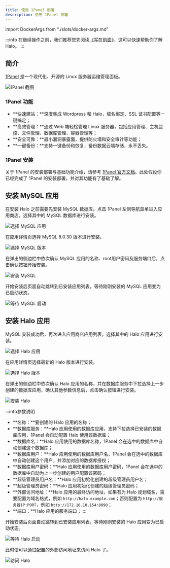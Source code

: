 ```yaml
---
title: 使用 1Panel 部署
description: 使用 1Panel 部署
---
```


import DockerArgs from "./slots/docker-args.md"

:::info
在继续操作之前，我们推荐您先阅读[《写在前面》](../prepare)，这可以快速帮助你了解 Halo。
:::

## 简介

[1Panel](https://1panel.cn) 是一个现代化、开源的 Linux 服务器运维管理面板。

![1Panel 截图](https://1panel.cn/docs/img/index/overview.png)

### 1Panel 功能

- **快速建站：**深度集成 Wordpress 和 Halo，域名绑定、SSL 证书配置等一键搞定；
- **高效管理：**通过 Web 端轻松管理 Linux 服务器，包括应用管理、主机监控、文件管理、数据库管理、容器管理等；
- **安全可靠：**最小漏洞暴露面，提供防火墙和安全审计等功能；
- **一键备份：**支持一键备份和恢复，备份数据云端存储，永不丢失。

### 1Panel 安装

关于 1Panel 的安装部署与基础功能介绍，请参考 [1Panel 官方文档](https://1panel.cn/docs/installation/online_installation/)。此处假设你已经完成了 1Panel 的安装部署，并对其功能有了基础了解。

## 安装 MySQL 应用

在安装 Halo 之前需要先安装 MySQL 数据库。点击 1Panel 左侧导航菜单进入应用商店，选择其中的 MySQL 数据库进行安装。

![选择 MySQL 应用](/img/install/1panel-install-mysql.png)

在应用详情页选择 MySQL 8.0.30 版本进行安装。

![选择 MySQL 版本](/img/install/1panel-mysql-version.png)

在弹出的侧边栏中依次确认 MySQL 应用的名称、root用户密码及服务端口后，点击确认按钮开始安装。

![安装 MySQL](/img/install/1panel-mysql-config.png)

开始安装后页面自动跳转到已安装应用列表，等待刚刚安装的 MySQL 应用变为已启动状态。

![等待 MySQL 启动](/img/install/1panel-mysql-status.png)

## 安装 Halo 应用

MySQL 安装成功后，再次进入应用商店应用列表，选择其中的 Halo 应用进行安装。

![选择 Halo 应用](/img/install/1panel-install-halo.png)

在应用详情页选择最新的 Halo 版本进行安装。

![选择 Halo 版本](/img/install/1panel-halo-version.png)

在弹出的侧边栏中依次确认 Halo 应用的名称，并在数据库服务中下拉选择上一步创建的数据库应用，确认其他参数信息后，点击确认按钮进行安装。

![安装 Halo](/img/install/1panel-halo-config.png)

:::info参数说明

- **名称：**要创建的 Halo 应用的名称；
- **数据库服务：**Halo 应用使用的数据库应用，支持下拉选择已安装的数据库应用，1Panel 会自动配置 Halo 使用该数据库；
- **数据库名：**Halo 应用使用的数据库名称，1Panel 会在选中的数据库中自动创建这个数据库；
- **数据库用户：**Halo 应用使用的数据库用户名，1Panel 会在选中的数据库中自动创建这个用户，并添加对应的数据库授权；
- **数据库用户密码：**Halo 应用使用的数据库用户密码，1Panel 会在选中的数据库中自动为上一步创建的用户配置该密码；
- **超级管理员用户名：**Halo 应用初始化创建的超级管理员用户名；
- **超级管理员密码：**Halo 应用初始化创建的超级管理员密码；
- **外部访问地址：**Halo 应用的最终访问地址，如果有为 Halo 规划域名，需要配置为域名格式，例如 `http://halo.example.com`；否则配置为 `http://服务器IP:PORT`，例如 `http://172.16.10.154:8090`；
- **端口：**Halo 应用的服务端口；
:::

开始安装后页面自动跳转到已安装应用列表，等待刚刚安装的 Halo 应用变为已启动状态。

![等待 Halo 启动](/img/install/1panel-halo-status.png)

此时便可以通过配置的外部访问地址来访问 Halo 了。

![访问 Halo](/img/install/1panel-access-halo.png)
